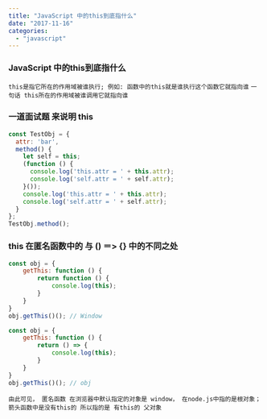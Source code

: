 ```yaml
---
title: "JavaScript 中的this到底指什么"
date: "2017-11-16"
categories: 
  - "javascript"
---
```


### JavaScript 中的this到底指什么

`this是指它所在的作用域被谁执行; 例如: 函数中的this就是谁执行这个函数它就指向谁` `一句话 this所在的作用域被谁调用它就指向谁`

### 一道面试题 来说明 this

```javascript
const TestObj = {
  attr: 'bar',
  method() {
    let self = this;
    (function () {
      console.log('this.attr = ' + this.attr);
      console.log('self.attr = ' + self.attr);
    }());
    console.log('this.attr = ' + this.attr);
    console.log('self.attr = ' + self.attr);
  }
};
TestObj.method();
```

### this 在匿名函数中的 与 () ＝> {} 中的不同之处

```javascript
const obj = {
    getThis: function () {
        return function () {
            console.log(this);
        }
    }
}
obj.getThis()(); // Window

const obj = {
    getThis: function () {
        return () => {
            console.log(this);
        }
    }
}
obj.getThis()(); // obj
```

`由此可见， 匿名函数 在浏览器中默认指定的对象是 window， 在node.js中指的是根对象； 箭头函数中是没有this的 所以指的是 有this的 父对象`
